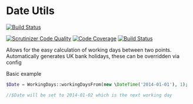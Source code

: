 # Date Utils

[![Build Status](https://travis-ci.org/ministryofjustice/date-utils.svg?branch=master)](https://travis-ci.org/ministryofjustice/date-utils)

[![Scrutinizer Code Quality](https://scrutinizer-ci.com/g/ministryofjustice/date-utils/badges/quality-score.png?b=master)](https://scrutinizer-ci.com/g/ministryofjustice/date-utils/?branch=master)
[![Code Coverage](https://scrutinizer-ci.com/g/ministryofjustice/date-utils/badges/coverage.png?b=master)](https://scrutinizer-ci.com/g/ministryofjustice/date-utils/?branch=master)
[![Build Status](https://scrutinizer-ci.com/g/ministryofjustice/date-utils/badges/build.png?b=master)](https://scrutinizer-ci.com/g/ministryofjustice/date-utils/build-status/master)

Allows for the easy calculation of working days between two points.
Automatically generates UK bank holidays, these can be overridden via config

Basic example

```php
$Date = WorkingDays::workingDaysFrom(new \DateTime('2014-01-01'), 1);

//$Date will be set to 2014-01-02 which is the next working day
```
